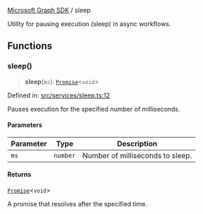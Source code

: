 [Microsoft Graph SDK](README.md) / sleep

Utility for pausing execution (sleep) in async workflows.

## Functions

### sleep()

> **sleep**(`ms`): [`Promise`](https://developer.mozilla.org/docs/Web/JavaScript/Reference/Global_Objects/Promise)\<`void`\>

Defined in: [src/services/sleep.ts:12](https://github.com/Future-Secure-AI/microsoft-graph/blob/main/src/services/sleep.ts#L12)

Pauses execution for the specified number of milliseconds.

#### Parameters

| Parameter | Type | Description |
| ------ | ------ | ------ |
| `ms` | `number` | Number of milliseconds to sleep. |

#### Returns

[`Promise`](https://developer.mozilla.org/docs/Web/JavaScript/Reference/Global_Objects/Promise)\<`void`\>

A promise that resolves after the specified time.

